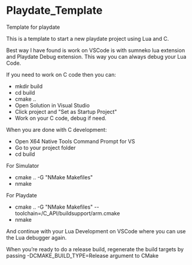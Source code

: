 # Playdate_Template
Template for playdate

This is a template to start a new playdate project using Lua and C.

Best way I have found is work on VSCode is with sumneko lua extension and Playdate Debug extension. This way you can always debug your Lua Code.

If you need to work on C code then you can:
- mkdir build
- cd build
- cmake ..
- Open Solution in Visual Studio
- Click project and "Set as Startup Project"
- Work on your C code, debug if need.

When you are done with C development: 
- Open X64 Native Tools Command Prompt for VS
- Go to your project folder
- cd build

For Simulator
- cmake .. -G "NMake Makefiles"
- nmake

For Playdate
- cmake .. -G "NMake Makefiles" --toolchain=<path to SDK>/C_API/buildsupport/arm.cmake
- nmake

And continue with your Lua Development on VSCode where you can use the Lua debugger again.

When you’re ready to do a release build, regenerate the build targets by passing -DCMAKE_BUILD_TYPE=Release argument to CMake